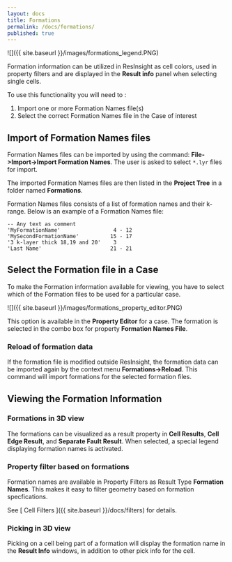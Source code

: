 ```yaml
---
layout: docs
title: Formations
permalink: /docs/formations/
published: true
---
```


![]({{ site.baseurl }}/images/formations_legend.PNG)

Formation information can be utilized in ResInsight as cell colors, used in property filters and are displayed in the **Result info** panel when selecting single cells.

To use this functionality you will need to :

1. Import one or more Formation Names file(s)
2. Select the correct Formation Names file in the Case of interest

## Import of Formation Names files

Formation Names files can be imported by using the command: **File->Import->Import Formation Names**.
The user is asked to select ```*.lyr``` files for import.

The imported Formation Names files are then listed in the **Project Tree** in a folder named **Formations**. 

Formation Names files consists of a list of formation names and their k-range. Below is an example of a Formation Names file:

```
-- Any text as comment
'MyFormationName'                 4 - 12
'MySecondFormationName'          15 - 17
'3 k-layer thick 18,19 and 20'    3
'Last Name'                      21 - 21 
```

## Select the Formation file in a Case
To make the Formation information available for viewing, you have to select which of the Formation files to be used for a particular case.

![]({{ site.baseurl }}/images/formations_property_editor.PNG)

This option is available in the **Property Editor** for a case. The formation is selected in the combo box for property **Formation Names File**.

### Reload of formation data
If the formation file is modified outside ResInsight, the formation data can be imported again by the context menu **Formations->Reload**. This command will import formations for the selected formation files.

## Viewing the Formation Information

### Formations in 3D view
The formations can be visualized as a result property in **Cell Results**, **Cell Edge Result**, and **Separate Fault Result**. When selected, a special legend displaying formation names is activated.

### Property filter based on formations
Formation names are available in Property Filters as Result Type **Formation Names**. This makes it easy to filter geometry based on formation specfications.

See [ Cell Filters ]({{ site.baseurl }}/docs/filters) for details.

### Picking in 3D view
Picking on a cell being part of a formation will display the formation name in the **Result Info** windows, in addition to other pick info for the cell.
